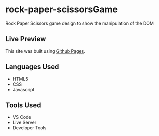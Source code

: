 # rock-paper-scissorsGame
Rock Paper Scissors game design to show the manipulation of the DOM

## Live Preview
This site was built using [Github Pages](https://7von.github.io/rock-paper-scissorsGame/).

## Languages Used
- HTML5
- CSS
- Javascript

## Tools Used
- VS Code
- Live Server
- Developer Tools
